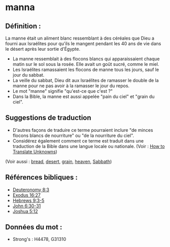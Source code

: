 # manna

## Définition :

La manne était un aliment blanc ressemblant à des céréales que Dieu a fourni aux Israélites pour qu'ils le mangent pendant les 40 ans de vie dans le désert après leur sortie d'Égypte.

* La manne ressemblait à des flocons blancs qui apparaissaient chaque matin sur le sol sous la rosée. Elle avait un goût sucré, comme le miel.
* Les Israélites ramassaient les flocons de manne tous les jours, sauf le jour du sabbat.
* La veille du sabbat, Dieu dit aux Israélites de ramasser le double de la manne pour ne pas avoir à la ramasser le jour du repos.
* Le mot "manne" signifie "qu'est-ce que c'est ?"
* Dans la Bible, la manne est aussi appelée "pain du ciel" et "grain du ciel".

## Suggestions de traduction

* D'autres façons de traduire ce terme pourraient inclure "de minces flocons blancs de nourriture" ou "de la nourriture du ciel".
* Considérez également comment ce terme est traduit dans une traduction de la Bible dans une langue locale ou nationale. (Voir : [How to Translate Unknowns](rc://en/ta/man/translate/translate-unknown))

(Voir aussi : [bread](../other/bread.md), [desert](../other/desert.md), [grain](../other/grain.md), [heaven](../kt/heaven.md), [Sabbath](../kt/sabbath.md))

## Références bibliques :

* [Deuteronomy 8:3](rc://en/tn/help/deu/08/3)
* [Exodus 16:27](rc://en/tn/help/exo/16/27)
* [Hebrews 9:3-5](rc://en/tn/help/heb/09/03)
* [John 6:30-31](rc://en/tn/help/jhn/06/30)
* [Joshua 5:12](rc://en/tn/help/jos/05/12)

## Données du mot :

* Strong's : H4478, G31310
